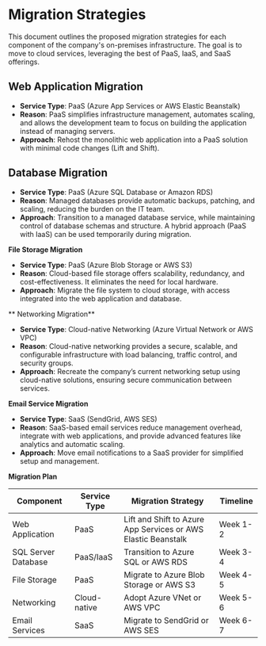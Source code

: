 # Migration Strategies

This document outlines the proposed migration strategies for each component of the company's on-premises infrastructure. The goal is to move to cloud services, leveraging the best of PaaS, IaaS, and SaaS offerings.

## Web Application Migration

- **Service Type**: PaaS (Azure App Services or AWS Elastic Beanstalk)
- **Reason**: PaaS simplifies infrastructure management, automates scaling, and allows the development team to focus on building the application instead of managing servers.
- **Approach**: Rehost the monolithic web application into a PaaS solution with minimal code changes (Lift and Shift).

## Database Migration

- **Service Type**: PaaS (Azure SQL Database or Amazon RDS)
- **Reason**: Managed databases provide automatic backups, patching, and scaling, reducing the burden on the IT team.
- **Approach**: Transition to a managed database service, while maintaining control of database schemas and structure. A hybrid approach (PaaS with IaaS) can be used temporarily during migration.

 **File Storage Migration**

- **Service Type**: PaaS (Azure Blob Storage or AWS S3)
- **Reason**: Cloud-based file storage offers scalability, redundancy, and cost-effectiveness. It eliminates the need for local hardware.
- **Approach**: Migrate the file system to cloud storage, with access integrated into the web application and database.

** Networking Migration**

- **Service Type**: Cloud-native Networking (Azure Virtual Network or AWS VPC)
- **Reason**: Cloud-native networking provides a secure, scalable, and configurable infrastructure with load balancing, traffic control, and security groups.
- **Approach**: Recreate the company’s current networking setup using cloud-native solutions, ensuring secure communication between services.

 **Email Service Migration**

- **Service Type**: SaaS (SendGrid, AWS SES)
- **Reason**: SaaS-based email services reduce management overhead, integrate with web applications, and provide advanced features like analytics and automatic scaling.
- **Approach**: Move email notifications to a SaaS provider for simplified setup and management.

 **Migration Plan**

| Component             | Service Type     | Migration Strategy                 | Timeline    |
|-----------------------|------------------|------------------------------------|-------------|
| Web Application        | PaaS             | Lift and Shift to Azure App Services or AWS Elastic Beanstalk | Week 1-2    |
| SQL Server Database    | PaaS/IaaS        | Transition to Azure SQL or AWS RDS | Week 3-4    |
| File Storage           | PaaS             | Migrate to Azure Blob Storage or AWS S3 | Week 4-5    |
| Networking             | Cloud-native     | Adopt Azure VNet or AWS VPC        | Week 5-6    |
| Email Services         | SaaS             | Migrate to SendGrid or AWS SES     | Week 6-7    |
